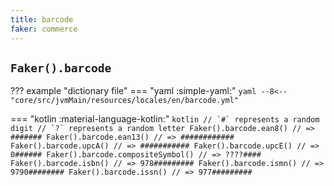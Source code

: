 ```yaml
---
title: barcode
faker: commerce
---
```


## `Faker().barcode`

??? example "dictionary file"
    === "yaml :simple-yaml:"
        ```yaml
        --8<-- "core/src/jvmMain/resources/locales/en/barcode.yml"
        ```

=== "kotlin :material-language-kotlin:"
    ```kotlin
    // `#` represents a random digit
    // `?` represents a random letter
    Faker().barcode.ean8() // => #######
    Faker().barcode.ean13() // => ############
    Faker().barcode.upcA() // => ###########
    Faker().barcode.upcE() // => 0######
    Faker().barcode.compositeSymbol() // => ????####
    Faker().barcode.isbn() // => 978#########
    Faker().barcode.ismn() // => 9790########
    Faker().barcode.issn() // => 977#########
    ```

